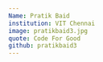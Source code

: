 ```yaml
---
Name: Pratik Baid
institution: VIT Chennai
image: pratikbaid3.jpg 
quote: Code For Good
github: pratikbaid3
---
```

